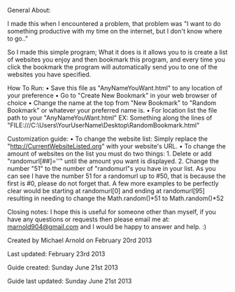General About:

  I made this when I encountered a problem, that problem was
  "I want to do something productive with my time on the internet, but I don't know where to go.."

  So I made this simple program; What it does is it allows you to is create a list of websites you enjoy
  and then bookmark this program, and every time you click the bookmark the program will automatically send
  you to one of the websites you have specified. 

How To Run:
	• 	Save this file as "AnyNameYouWant.html" to any location of your preference
	•	Go to "Create New Bookmark" in your web browser of choice
	•	Change the name at the top from "New Bookmark" to "Random Bookmark" or whatever your preferred name is.	
	•	For location list the file path to your "AnyNameYouWant.html"
			EX: Something along the lines of "FILE:///C:\Users\YourUserName\Desktop\RandomBookmark.html"
	

Customization guide:
	• To change the website list: Simply replace the "http://CurrentWebsiteListed.org" with your website's URL.
	• To change the amount of websites on the list you must do two things:
		1. Delete or add "randomurl[##]=''" until the amount you want is displayed.
		2. Change the number "51" to the number of "randomurl"s you have in your list. As you can see
			I have the number 51 for a randomurl up to #50, that is because the first is #0, please do not
			forget that. A few more examples to be perfectly clear would be starting at randomurl[0] and
			ending at randomurl[95] resulting in needing to change the Math.random()*51 to 
			Math.random()*52 
		
Closing notes: I hope this is useful for someone other than myself, if you have any questions or requests
then please email me at: marnold904@gmail.com and I would be happy to answer and help. :)


Created by Michael Arnold on February 20rd 2013

Last updated: February 23rd 2013

Guide created: Sunday June 21st 2013

Guide last updated: Sunday June 21st 2013
